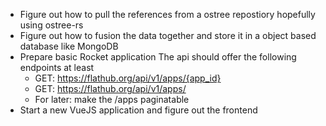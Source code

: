 - Figure out how to pull the references from a ostree repostiory
  hopefully using ostree-rs
- Figure out how to fusion the data together and store it in a object based database like MongoDB
- Prepare basic Rocket application
    The api should offer the following endpoints at least
    - GET: https://flathub.org/api/v1/apps/{app_id}
    - GET: https://flathub.org/api/v1/apps/
    - For later: make the /apps paginatable 
- Start a new VueJS application and figure out the frontend